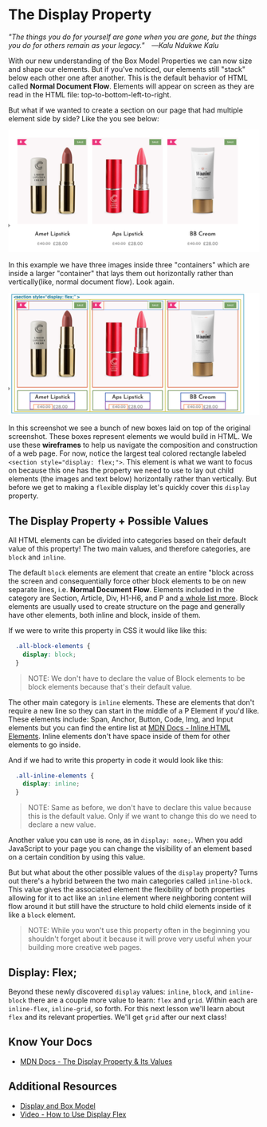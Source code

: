 # The Display Property

*"The things you do for yourself are gone when you are gone, but the things you do for others remain as your legacy." ―Kalu Ndukwe Kalu*

With our new understanding of the Box Model Properties we can now size and shape our elements. But if you've noticed, our elements still "stack" below each other one after another. This is the default behavior of HTML called **Normal Document Flow**. Elements will appear on screen as they are read in the HTML file: top-to-bottom-left-to-right.

But what if we wanted to create a section on our page that had multiple element side by side? Like the you see below:

![lipstick-shop-flex-demo](./../images/lipstick-shop-flex-demo.png)

In this example we have three images inside three "containers" which are inside a larger "container" that lays them out horizontally rather than vertically(like, normal document flow). Look again.

![lipstick-shop-flex-wireframe](./../images/lipstick-shop-flex-wireframe.png)

In this screenshot we see a bunch of new boxes laid on top of the original screenshot. These boxes represent elements we would build in HTML. We use these **wireframes** to help us navigate the composition and construction of a web page. For now, notice the largest teal colored rectangle labeled `<section style="display: flex;">`. This element is what we want to focus on because this one has the property we need to use to lay out child elements (the images and text below) horizontally rather than vertically. But before we get to making a `flex`ible display let's quickly cover this `display` property.

## The Display Property + Possible Values

<!-- You've already used this property to hide the description of your products in the FakeStoreAPI Feature 1 Hackathon but there's more to this property than you might think. -->

All HTML elements can be divided into categories based on their default value of this property! The two main values, and therefore categories, are `block` and `inline`.

The default `block` elements are element that create an entire "block across the screen and consequentially force other block elements to be on new separate lines, i.e. **Normal Document Flow**. Elements included in the category are Section, Article, Div, H1-H6, and P and [a whole list more](https://developer.mozilla.org/en-US/docs/Web/HTML/Block-level_elements). Block elements are usually used to create structure on the page and generally have other elements, both inline and block, inside of them.

If we were to write this property in CSS it would like like this:

```css
  .all-block-elements {
    display: block;
  }
```

  > NOTE: We don't have to declare the value of Block elements to be block elements because that's their default value.

The other main category is `inline` elements. These are elements that don't require a new line so they can start in the middle of a P Element if you'd like. These elements include: Span, Anchor, Button, Code, Img, and Input elements but you can find the entire list at [MDN Docs - Inline HTML Elements](https://developer.mozilla.org/en-US/docs/Web/HTML/Inline_elements). Inline elements don't have space inside of them for other elements to go inside.

And if we had to write this property in code it would look like this:

```css
  .all-inline-elements {
    display: inline;
  }
```

  > NOTE: Same as before, we don't have to declare this value because this is the default value. Only if we want to change this do we need to declare a new value.

Another value you can use is `none`, as in `display: none;`. When you add JavaScript to your page you can change the visibility of an element based on a certain condition by using this value.

But but what about the other possible values of the `display` property? Turns out there's a hybrid between the two main categories called `inline-block`. This value gives the associated element the flexibility of both properties allowing for it to act like an `inline` element where neighboring content will flow around it but still have the structure to hold child elements inside of it like a `block` element.

  > NOTE: While you won't use this property often in the beginning you shouldn't forget about it because it will prove very useful when your building more creative web pages.

## Display: Flex;

Beyond these newly discovered `display` values: `inline`, `block`, and `inline-block` there are a couple more value to learn: `flex` and `grid`. Within each are `inline-flex`, `inline-grid`, so forth. For this next lesson we'll learn about `flex` and its relevant properties. We'll get `grid` after our next class!

## Know Your Docs

* [MDN Docs - The Display Property & Its Values](https://developer.mozilla.org/en-US/docs/Web/CSS/display)

## Additional Resources

* [Display and Box Model](http://learn.shayhowe.com/html-css/opening-the-box-model/)
* [Video - How to Use Display Flex](https://player.vimeo.com/video/391868529)